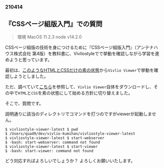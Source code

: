 ### 210414

## 『CSSページ組版入門』での質問

> 環境
> MacOS 11.2.3
> node v14.2.0

CSSページ組版の技術を身につけるために『CSSページ組版入門』（アンテナハウス株式会社 第4版）を教科書に、Vivliostyleでで挙動を確認しながら学習を進めようと思っています。

最初は、[このようなHTMLとCSSだけの素の状態](https://github.com/vivlio-kumihan/vivlio-kumihan)から`Vivlio Viewer`で挙動を確認しようとしました。

ただ、調べていて[こちら](https://docs.vivliostyle.org/#/ja/vivliostyle-viewer#%E4%BD%BF%E3%81%84%E6%96%B9)を参照して、`Vivlio Viewer`自体をダウンロードし、その中で`HTML`と`CSS`を素の状態にして始める方針に切り替えました。

そこで、質問です。

説明通りに該当のディレクトリでコマンドを打つのですがviewerが起動しません。

```
$ vivliostyle-viewer-latest $ pwd
$ /Users/quad9/dev/vivlio-kumihan/vivliostyle-viewer-latest
$ vivliostyle-viewer-latest $ start-webserver
$ -bash: start-webserver: command not found
$ vivliostyle-viewer-latest $ start-viewer
$ -bash: start-viewer: command not found
```

どう対応すればよろしいでしょうか？
よろしくお願いいたします。